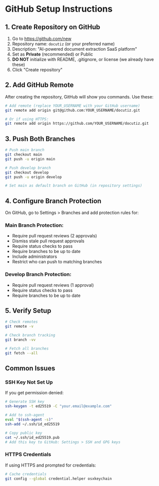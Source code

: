 # GitHub Setup Instructions

## 1. Create Repository on GitHub

1. Go to https://github.com/new
2. Repository name: `docutiz` (or your preferred name)
3. Description: "AI-powered document extraction SaaS platform"
4. Set as **Private** (recommended) or Public
5. **DO NOT** initialize with README, .gitignore, or license (we already have these)
6. Click "Create repository"

## 2. Add GitHub Remote

After creating the repository, GitHub will show you commands. Use these:

```bash
# Add remote (replace YOUR_USERNAME with your GitHub username)
git remote add origin git@github.com:YOUR_USERNAME/docutiz.git

# Or if using HTTPS:
git remote add origin https://github.com/YOUR_USERNAME/docutiz.git
```

## 3. Push Both Branches

```bash
# Push main branch
git checkout main
git push -u origin main

# Push develop branch
git checkout develop
git push -u origin develop

# Set main as default branch on GitHub (in repository settings)
```

## 4. Configure Branch Protection

On GitHub, go to Settings > Branches and add protection rules for:

### Main Branch Protection:
- Require pull request reviews (2 approvals)
- Dismiss stale pull request approvals
- Require status checks to pass
- Require branches to be up to date
- Include administrators
- Restrict who can push to matching branches

### Develop Branch Protection:
- Require pull request reviews (1 approval)
- Require status checks to pass
- Require branches to be up to date

## 5. Verify Setup

```bash
# Check remotes
git remote -v

# Check branch tracking
git branch -vv

# Fetch all branches
git fetch --all
```

## Common Issues

### SSH Key Not Set Up
If you get permission denied:
```bash
# Generate SSH key
ssh-keygen -t ed25519 -C "your.email@example.com"

# Add to ssh-agent
eval "$(ssh-agent -s)"
ssh-add ~/.ssh/id_ed25519

# Copy public key
cat ~/.ssh/id_ed25519.pub
# Add this key to GitHub: Settings > SSH and GPG keys
```

### HTTPS Credentials
If using HTTPS and prompted for credentials:
```bash
# Cache credentials
git config --global credential.helper osxkeychain
```
